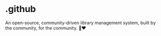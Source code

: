 # .github
An open-source, community-driven library management system, built by the community, for the community. 👾❤ 
